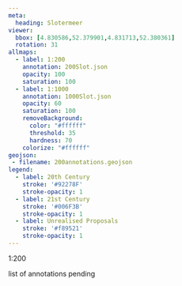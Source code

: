 ```yaml
---
meta:
  heading: Slotermeer
viewer:
  bbox: [4.830586,52.379901,4.831713,52.380361]
  rotation: 31
allmaps:
  - label: 1:200
    annotation: 200Slot.json
    opacity: 100
    saturation: 100
  - label: 1:1000
    annotation: 1000Slot.json
    opacity: 60
    saturation: 100
    removeBackground:
      color: "#ffffff"
      threshold: 35
      hardness: 70
    colorize: "#ffffff"
geojson:
 - filename: 200annotations.geojson
legend:
  - label: 20th Century
    stroke: '#92278F'
    stroke-opacity: 1
  - label: 21st Century
    stroke: '#006F3B'
    stroke-opacity: 1
  - label: Unrealised Proposals
    stroke: '#f89521'
    stroke-opacity: 1
---
```

1:200

list of annotations pending